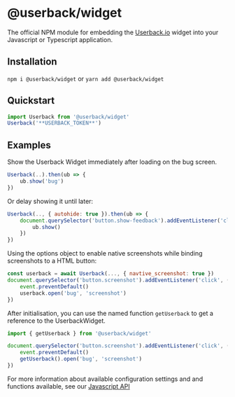 # @userback/widget
The official NPM module for embedding the [Userback.io](https://userback.io) widget into your Javascript or Typescript application.

## Installation
`npm i @userback/widget` or `yarn add @userback/widget`

## Quickstart

``` javascript
import Userback from '@userback/widget'
Userback('**USERBACK_TOKEN**')
```

## Examples
Show the Userback Widget immediately after loading on the bug screen.
``` javascript
Userback(..).then(ub => {
    ub.show('bug')
})
```

Or delay showing it until later:
``` javascript
Userback(.., { autohide: true }).then(ub => {
    document.querySelector('button.show-feedback').addEventListener('click', function(){
        ub.show()
    })
})
```

Using the options object to enable native screenshots while binding screenshots to a HTML button:
``` javascript
const userback = await Userback(..., { navtive_screenshot: true })
document.querySelector('button.screenshot').addEventListener('click', (event) => {
    event.preventDefault()
    userback.open('bug', 'screenshot')
})
```

After initialisation, you can use the named function `getUserback` to get a reference to the UserbackWidget.
``` javascript
import { getUserback } from '@userback/widget'

document.querySelector('button.screenshot').addEventListener('click', (event) => {
    event.preventDefault()
    getUserback().open('bug', 'screenshot')
})
```


For more information about available configuration settings and and functions available, see our [Javascript API](https://docs.userback.io/reference/javascript-api-overview)
